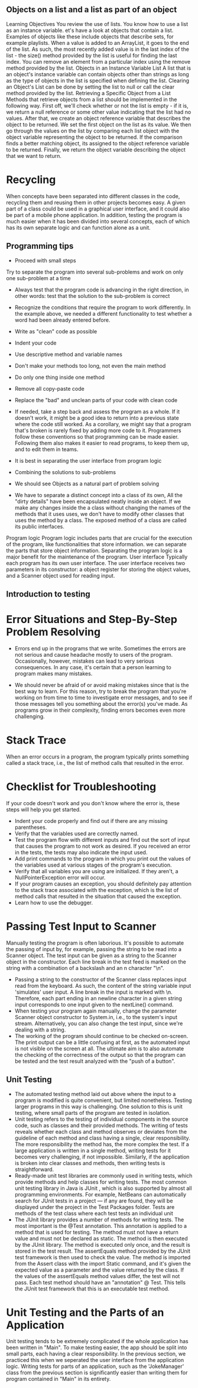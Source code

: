 ## Objects on a list and a list as part of an object

Learning Objectives
You review the use of lists.
You know how to use a list as an instance variable.
et's have a look at objects that contain a list. Examples of objects like these include objects that describe sets, for example playlists.
When a value is added to an ArrayList, it goes to the end of the list. As such, the most recently added value is in the last index of the list - the size() method provided by the list is useful for finding the last index. You can remove an element from a particular index using the remove method provided by the list.
Objects in an Instance Variable List
A list that is an object's instance variable can contain objects other than strings as long as the type of objects in the list is specified when defining the list. 
Clearing an Object's List can be done by setting the list to null or call the clear method provided by the list. 
Retrieving a Specific Object from a List
Methods that retrieve objects from a list should be implemented in the following way. First off, we'll check whether or not the list is empty - if it is, we return a null reference or some other value indicating that the list had no values. After that, we create an object reference variable that describes the object to be returned. We set the first object on the list as its value. We then go through the values on the list by comparing each list object with the object variable representing the object to be returned. If the comparison finds a better matching object, its assigned to the object reference variable to be returned. Finally, we return the object variable describing the object that we want to return.

# Recycling
When concepts have been separated into different classes in the code, recycling them and reusing them in other projects becomes easy. A given part of a class could be used in a graphical user interface, and it could also be part of a mobile phone application. In addition, testing the program is much easier when it has been divided into several concepts, each of which has its own separate logic and can function alone as a unit.

## Programming tips

- Proceed with small steps

Try to separate the program into several sub-problems and work on only one sub-problem at a time
- Always test that the program code is advancing in the right direction, in other words: test that the solution to the sub-problem is correct
- Recognize the conditions that require the program to work differently. In the example above, we needed a different functionality to test whether a word had been already entered before.
- Write as "clean" code as possible
- Indent your code
- Use descriptive method and variable names
- Don't make your methods too long, not even the main method
- Do only one thing inside one method
- Remove all copy-paste code
- Replace the "bad" and unclean parts of your code with clean code
- If needed, take a step back and assess the program as a whole. If it doesn't work, it might be a good idea to return into a previous state where the code still worked. As a corollary, we might say that a program that's broken is rarely fixed by adding more code to it.
Programmers follow these conventions so that programming can be made easier. Following them also makes it easier to read programs, to keep them up, and to edit them in teams.

- It is best in separating the user interface from program logic
- Combining the solutions to sub-problems
- We should see Objects as a natural part of problem solving
- We have to separate a distinct concept into a class of its own, All the "dirty details" have been encapsulated neatly inside an object. If we make any changes inside the a class without changing the names of the methods that it uses uses, we don't have to modify other classes that uses the method by a class. The exposed method of a class are called its public interfaces.

Program logic
Program logic includes parts that are crucial for the execution of the program, like functionalities that store information. we can separate the parts that store object information. Separating the program logic is a major benefit for the maintenance of the program.
User interface
Typically each program has its own user interface. The user interface receives two parameters in its constructor: a object register for storing the object values, and a Scanner object used for reading input.

## Introduction to testing
# Error Situations and Step-By-Step Problem Resolving
- Errors end up in the programs that we write. Sometimes the errors are not serious and cause headache mostly to users of the program. Occasionally, however, mistakes can lead to very serious consequences. In any case, it's certain that a person learning to program makes many mistakes.

- We should never be afraid of or avoid making mistakes since that is the best way to learn. For this reason, try to break the program that you're working on from time to time to investigate error messages, and to see if those messages tell you something about the error(s) you've made.
As programs grow in their complexity, finding errors becomes even more challenging.

# Stack Trace
When an error occurs in a program, the program typically prints something called a stack trace, i.e., the list of method calls that resulted in the error. 

# Checklist for Troubleshooting
If your code doesn't work and you don't know where the error is, these steps will help you get started.

- Indent your code properly and find out if there are any missing parentheses.
- Verify that the variables used are correctly named.
- Test the program flow with different inputs and find out the sort of input that causes the program to not work as desired. If you received an error in the tests, the tests may also indicate the input used.
- Add print commands to the program in which you print out the values of the variables used at various stages of the program's execution.
- Verify that all variables you are using are initialized. If they aren't, a NullPointerException error will occur.
- If your program causes an exception, you should definitely pay attention to the stack trace associated with the exception, which is the list of method calls that resulted in the situation that caused the exception.
- Learn how to use the debugger. 

# Passing Test Input to Scanner
Manually testing the program is often laborious. It's possible to automate the passing of input by, for example, passing the string to be read into a Scanner object. The test input can be given as a string to the Scanner object in the constructor. Each line break in the test feed is marked on the string with a combination of a backslash and an n character "\n". 
- Passing a string to the constructor of the Scanner class replaces input read from the keyboard. As such, the content of the string variable input 'simulates' user input. A line break in the input is marked with \n. Therefore, each part ending in an newline character in a given string input corresponds to one input given to the nextLine() command.
- When testing your program again manually, change the parameter Scanner object constructor to System.in, i.e., to the system's input stream. Alternatively, you can also change the test input, since we're dealing with a string.
- The working of the program should continue to be checked on-screen. The print output can be a little confusing at first, as the automated input is not visible on the screen at all. The ultimate aim is to also automate the checking of the correctness of the output so that the program can be tested and the test result analyzed with the "push of a button".

## Unit Testing

- The automated testing method laid out above where the input to a program is modified is quite convenient, but limited nonetheless. Testing larger programs in this way is challenging. One solution to this is unit testing, where small parts of the program are tested in isolation.
- Unit testing refers to the testing of individual components in the source code, such as classes and their provided methods. The writing of tests reveals whether each class and method observes or deviates from the guideline of each method and class having a single, clear responsibility. The more responsibility the method has, the more complex the test. If a large application is written in a single method, writing tests for it becomes very challenging, if not impossible. Similarly, if the application is broken into clear classes and methods, then writing tests is straightforward.
- Ready-made unit test libraries are commonly used in writing tests, which provide methods and help classes for writing tests. The most common unit testing library in Java is JUnit , which is also supported by almost all programming environments. For example, NetBeans can automatically search for JUnit tests in a project — if any are found, they will be displayed under the project in the Test Packages folder. Tests are methods of the test class where each test tests an individual unit
- The JUnit library provides a number of methods for writing tests. The most important is the @Test annotation. This annotation is applied to a method that is used for testing. The method must not have a return value and must not be declared as static. The method is then executed by the JUnit library. The method is executed only once, and the result is stored in the test result.
The assertEquals method provided by the JUnit test framework is then used to check the value. The method is imported from the Assert class with the import Static command, and it's given the expected value as a parameter and the value returned by the class. If the values of the assertEquals method values ​​differ, the test will not pass. Each test method should have an "annotation" @ Test. This tells the JUnit test framework that this is an executable test method.

# Unit Testing and the Parts of an Application
Unit testing tends to be extremely complicated if the whole application has been written in "Main". To make testing easier, the app should be split into small parts, each having a clear responsibility. In the previous section, we practiced this when we seperated the user interface from the application logic. Writing tests for parts of an application, such as the 'JokeManager' class from the previous section is significantly easier than writing them for program contained in "Main" in its entirety.